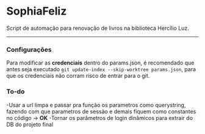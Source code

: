 # SophiaFeliz
Script de automação para renovação de livros na biblioteca Hercílio Luz.

---
### Configurações

Para modificar as **credenciais** dentro do params.json, é recomendado que
antes seja executado `git update-index --skip-worktree params.json`, para que os credenciais não corram risco de entrar para o git.

### To-do

-Usar a url limpa e passar pra função os parametros como querystring, fazendo com que parametros de sessão e demais fiquem como constantes no código -> **OK**
-Tornar os parâmetros de login dinâmicos para extrair do DB do projeto final
